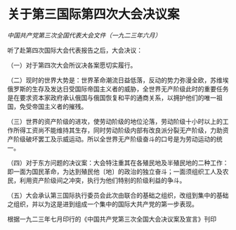 # 关于第三国际第四次大会决议案

*中国共产党第三次全国代表大会文件（一九二三年六月）*

听了赴第四次国际大会代表报告之后，大会决议：

 （一）对于第四次大会所议决各案愿切实履行。

 （二）现时的世界大势是：世界革命潮流日益低落，反动的势力弥漫全欧，苏维埃俄罗斯的生存及发达日受国际帝国主义者的威胁，全世界无产阶级此时的重要任务是在要求资本家政府承认俄国与俄国恢复和平的通商关系，以拥护他们的唯一祖国，免受帝国主义者的摧残。

 （三）世界的资产阶级的进攻，使劳动阶级的地位沦落，劳动阶级十小时以上的工作所得工资尚不能维持其生存，同时劳动阶级内部有改良派分裂无产阶级，力助资产阶级破坏罢工及示威运动。所以全世界无产阶级奋斗的口号是为劳动运动的统一。

 （四）对于东方问题的决议案：大会特注重其在各殖民地及半殖民地的二种工作：即一面为国民革命，为达到殖民他〔地〕的政治的独立奋斗；一面须组织工人及农民，利用资产阶级间之冲突，执行为他们特别的阶级利益的争斗。

 （五）大会承认第三国际执行委员会此次由联合的基础之组织，改组到集中的基础之组织，并以为这是进到组成一个集中的国际大共产党的第一步表现。

根据一九二三年七月印行的《中国共产党第三次全国大会决议案及宣言》刊印